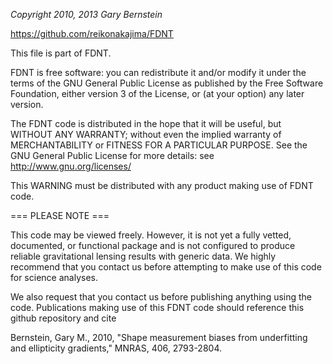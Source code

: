 *Copyright 2010, 2013  Gary Bernstein*

https://github.com/reikonakajima/FDNT

 This file is part of FDNT.

 FDNT is free software: you can redistribute it and/or modify
 it under the terms of the GNU General Public License as published by
 the Free Software Foundation, either version 3 of the License, or
 (at your option) any later version.

 The FDNT code is distributed in the hope that it will be useful,
 but WITHOUT ANY WARRANTY; without even the implied warranty of
 MERCHANTABILITY or FITNESS FOR A PARTICULAR PURPOSE.  See the
 GNU General Public License for more details: see
 <http://www.gnu.org/licenses/>

 This WARNING must be distributed with any product making use of FDNT code.

=== PLEASE NOTE ===

This code may be viewed freely.  However, it is not yet a fully vetted, 
documented, or functional package and is not configured to produce reliable 
gravitational lensing results with generic data.  We highly recommend that 
you contact us before attempting to make use of this code for science analyses.

We also request that you contact us before publishing anything using the code.
Publications making use of this FDNT code should reference this github 
repository and cite

Bernstein, Gary M., 2010, 
"Shape measurement biases from underfitting and ellipticity gradients,"
MNRAS, 406, 2793-2804.

